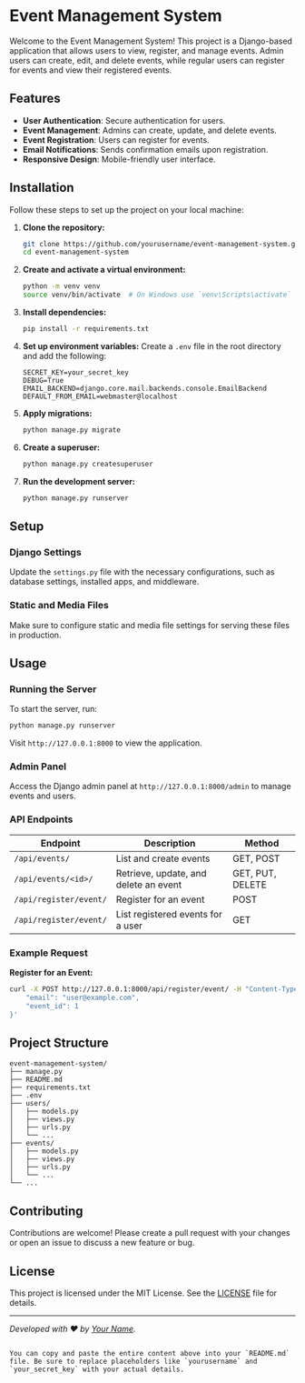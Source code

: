 

# Event Management System

Welcome to the Event Management System! This project is a Django-based application that allows users to view, register, and manage events. Admin users can create, edit, and delete events, while regular users can register for events and view their registered events.

## Features

- **User Authentication**: Secure authentication for users.
- **Event Management**: Admins can create, update, and delete events.
- **Event Registration**: Users can register for events.
- **Email Notifications**: Sends confirmation emails upon registration.
- **Responsive Design**: Mobile-friendly user interface.



## Installation

Follow these steps to set up the project on your local machine:

1. **Clone the repository:**
   ```sh
   git clone https://github.com/yourusername/event-management-system.git
   cd event-management-system
   ```

2. **Create and activate a virtual environment:**
   ```sh
   python -m venv venv
   source venv/bin/activate  # On Windows use `venv\Scripts\activate`
   ```

3. **Install dependencies:**
   ```sh
   pip install -r requirements.txt
   ```

4. **Set up environment variables:**
   Create a `.env` file in the root directory and add the following:
   ```
   SECRET_KEY=your_secret_key
   DEBUG=True
   EMAIL_BACKEND=django.core.mail.backends.console.EmailBackend
   DEFAULT_FROM_EMAIL=webmaster@localhost
   ```

5. **Apply migrations:**
   ```sh
   python manage.py migrate
   ```

6. **Create a superuser:**
   ```sh
   python manage.py createsuperuser
   ```

7. **Run the development server:**
   ```sh
   python manage.py runserver
   ```

## Setup

### Django Settings

Update the `settings.py` file with the necessary configurations, such as database settings, installed apps, and middleware.

### Static and Media Files

Make sure to configure static and media file settings for serving these files in production.

## Usage

### Running the Server

To start the server, run:
```sh
python manage.py runserver
```

Visit `http://127.0.0.1:8000` to view the application.

### Admin Panel

Access the Django admin panel at `http://127.0.0.1:8000/admin` to manage events and users.

### API Endpoints

| Endpoint | Description | Method |
| -------- | ----------- | ------ |
| `/api/events/` | List and create events | GET, POST |
| `/api/events/<id>/` | Retrieve, update, and delete an event | GET, PUT, DELETE |
| `/api/register/event/` | Register for an event | POST |
| `/api/register/event/` | List registered events for a user | GET |

### Example Request

**Register for an Event:**
```sh
curl -X POST http://127.0.0.1:8000/api/register/event/ -H "Content-Type: application/json" -d '{
    "email": "user@example.com",
    "event_id": 1
}'
```

## Project Structure

```
event-management-system/
├── manage.py
├── README.md
├── requirements.txt
├── .env
├── users/
│   ├── models.py
│   ├── views.py
│   ├── urls.py
│   └── ...
├── events/
│   ├── models.py
│   ├── views.py
│   ├── urls.py
│   └── ...
└── ...
```

## Contributing

Contributions are welcome! Please create a pull request with your changes or open an issue to discuss a new feature or bug.

## License

This project is licensed under the MIT License. See the [LICENSE](LICENSE) file for details.

---

*Developed with ❤️ by [Your Name](https://github.com/yourusername).*
```

You can copy and paste the entire content above into your `README.md` file. Be sure to replace placeholders like `yourusername` and `your_secret_key` with your actual details.
